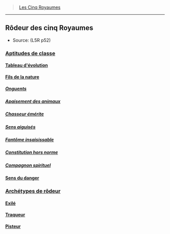 ﻿>  [Les Cinq Royaumes](hd_l5r_index.md)

---


## Rôdeur des cinq Royaumes

- Source: (L5R p52)



### [Aptitudes de classe](hd_l5r_ranger_aptitudes_de_classe.md)



#### [Tableau d'évolution](hd_l5r_ranger_tableau_devolution.md)



#### [Fils de la nature](hd_l5r_ranger_fils_de_la_nature.md)



##### [Onguents](hd_l5r_ranger_onguents.md)



##### [Apaisement des animaux](hd_l5r_ranger_apaisement_des_animaux.md)



##### [Chasseur émérite](hd_l5r_ranger_chasseur_emerite.md)



##### [Sens aiguisés](hd_l5r_ranger_sens_aiguises.md)



##### [Fantôme insaisissable](hd_l5r_ranger_fantome_insaisissable.md)



##### [Constitution hors norme](hd_l5r_ranger_constitution_hors_norme.md)



##### [Compagnon spirituel](hd_l5r_ranger_compagnon_spirituel.md)



#### [Sens du danger](hd_l5r_ranger_sens_du_danger.md)



### [Archétypes de rôdeur](hd_l5r_ranger_archetypes_de_rodeur.md)



#### [Exilé](hd_l5r_ranger_exile.md)



#### [Traqueur](hd_l5r_ranger_traqueur.md)



#### [Pisteur](hd_l5r_ranger_pisteur.md)

